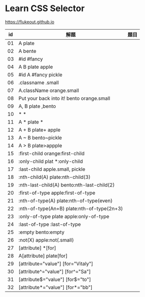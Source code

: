 # Learn CSS Selector 

https://flukeout.github.io

|id|解題| 題目|
|---|------|-----------------|
|01 |  A	plate      |
|02 |  A	bente      |
|03 |  #id	#fancy      |
|04 |  A  B	plate apple      |
|05 |  #id  A	#fancy   pickle      |
|06 |  .classname	.small      |
|07 |  A.className	orange.small      |
|08 |  Put your back into it!	bento orange.small      |
|09 |  A, B	plate ,bento      |
|10 |  *	*      |
|11 |  A  *	plate *      |
|12 |  A + B	plate+ apple      |
|13 |  A ~ B	bento~pickle      |
|14 |  A > B 	plate>appple      |
|15 |  :first-child	orange:first-child      |
|16 |  :only-child	plat *:only-child      |
|17 |  :last-child	apple.small, pickle      |
|18 |  :nth-child(A)	plate:nth-child(3)      |
|19 |  :nth-last-child(A)	bento:nth-last-child(2)      |
|20 |  :first-of-type	apple:first-of-type      |
|21 |  :nth-of-type(A)	plate:nth-of-type(even)      |
|22 |  :nth-of-type(An+B)	plate:nth-of-type(2n+3)      |
|23 |  :only-of-type	plate apple:only-of-type      |
|24 |  :last-of-type	:last-of-type      |
|25 |  :empty	bento:empty      |
|26 |  :not(X)	apple:not(.small)      |
|27 |  [attribute]	*[for]      |
|28 |  A[attribute]	plate[for]      |
|29 |  [attribute="value"]	[for="Vitaly"]      |
|30 |  [attribute^="value"]	[for^="Sa"]      |
|31 |  [attribute$="value"]	[for$="to"]      |
|32 |  [attribute*="value"]	[for*="bb"]      |
